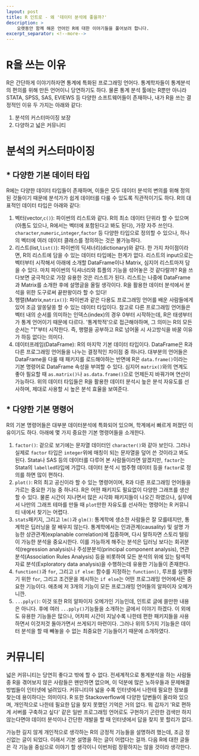 ```yaml
---
layout: post
title: R 인트로 - 왜 '데이터 분석에 좋을까?'
description: >
    오랫동안 함께 해온 언어인 R에 대한 이야기들을 풀어보려 합니다.
excerpt_separator: <!--more-->
---
```


<!--more-->

# R을 쓰는 이유

R은 간단하게 이야기하자면 통계에 특화된 프로그래밍 언어다. 통계학자들이 통계분석의 편의를 위해 만든 언어이니 당연하기도 하다. 물론 통계 분석 툴에는 R뿐만 아니라 STATA, SPSS, SAS, EVIEWS 등 다양한 소프트웨어들이 존재하나, 내가 R을 쓰는 결정적인 이유 두 가지는 아래와 같다:

1. 분석의 커스터마이징 보장
2. 다양하고 넓은 커뮤니티

# 분석의 커스터마이징
## * 다양한 기본 데이터 타입
R에는 다양한 데이터 타입들이 존재하며, 이들은 모두 데이터 분석의 변의를 위해 정의된 것들이기 때문에 분석가가 쉽게 데이터를 다룰 수 있도록 직관적이기도 하다. R의 대표적인 데이터 타입은 아래와 같다:
1. 벡터(vector,`c()`): 파이썬의 리스트와 같다. R의 최소 데이터 단위라 할 수 있으며(아톰도 있으나, R에서는 벡터에 포함된다고 봐도 된다), 가장 자주 쓰인다. `character`,`numeric`,`integer`,`factor` 등 다양한 타입으로 정의할 수 있으나, 하나의 벡터에 여러 데이터 클래스를 정의하는 것은 불가능하다.
2. 리스트(list,`list()`): 파이썬의 딕셔너리(dictionary)와 같다. 한 가지 차이점이라면, R의 리스트에 담을 수 있는 데이터 타입에는 한계가 없다. 리스트의 input으로는 벡터부터 시작해서 아래에 소개할 DataFrame이나 Matrix, 심지어 리스트마저 담을 수 있다. 마치 파이썬의 딕셔너리와 튜플의 기능을 섞어놓은 것 같다랄까? R을 쓰다보면 궁극적으로 가장 유용한 것은 리스트가 된다. 리스트는 나중에 DataFrame과 Matrix를 소개한 후에 설명글을 올릴 생각이다. R을 활용한 데이터 분석에서 분석을 위한 도구로써 끝판왕이라 할 수 있다!
3. 행렬(Matrix,`matrix()`): 파이썬과 같은 다용도 프로그래밍 언어를 배운 사람들에게 있어 조금 알쏭달쏭 할 수 있는 데이터 타입이다. 참고로 다른 프로그래밍 언어들은 벡터 내의 순서를 의미하는 인덱스(index)의 경우 0부터 시작하는데, R은 태생부터가 통계 언어이기 때문에 다르다. '통계학적'으로 접근해야하며, 그 의미는 R의 모든 순서는 "1"부터 시작한다. 즉, 행렬을 공부하고 R로 넘어올 시 사고방식을 바꿀 이유가 하등 없다는 의미다.
4. 데이터프레임(DataFrame): R의 마지막 기본 데이터 타입이다. DataFrame은 R과 다른 프로그래밍 언어들을 나누는 결정적인 차이점 중 하나다. 대부분의 언어들은 DataFrame을 다룰 때 패키지를 로드해야하는 반면에 R은 `data.frame()`이라는 기본 명령어로 DataFrame 속성을 부여할 수 있다. 심지어 `matrix()`와의 연계도 좋아 필요할 때 `as.matrix()`나 `as.data.frame()`으로 언제든지 바꿔가며 연산이 가능하다.
위의 데이터 타입들은 R을 활용한 데이터 분석시 높은 분석 자유도를 선사하며, 제대로 사용할 시 높은 분석 효율을 보여준다.

## * 다양한 기본 명령어
R의 기본 명령어들은 대부분 데이터분석에 특화되어 있으며, 학계에서 빠르게 퍼졌던 이유이기도 하다. 아래에 몇 가지 중요한 기본 명령어들을 소개한다.
1. `factor()`: 겉으로 보기에는 문자열 데이터인 `character()`와 같아 보인다. 그러나 실제로 `factor` 타입은 `integer`위에 매칭이 되는 문자열을 덮어 쓴 것이라고 봐도 된다. Stata나 SAS 등의 데이터를 다루어 본 사람들이라면 알겠지만, `factor`는 Stata의 `labelled`타입에 가깝다. 데이터 분석 시 범주형 데이터 등을 `factor`로 정의를 하면 많이 편하다.
2. `plot()`: R의 최고 공신이라 할 수 있는 명령어이며, R과 다른 프로그래밍 언어들을 가르는 중요한 기능 중 하나다. R은 어떤 패키지도 필요없이 다양한 그래프를 생산할 수 있다. 물론 시간이 지나면서 많은 시각화 패키지들이 나오긴 하였으나, 실무에서 나만의 그래프 테마를 만들 때 `plot`만한 자유도를 선사하는 명령어는 R 커뮤니티 내에서 찾기는 어렵다.
3. `stats`패키지, 그리고 `lm()`과 `glm()`: 통계학에 생소한 사람들은 잘 모를테지만, 통계학은 딥러닝을 잘 배우지 않는다. 통계학에서는 인과관계(causality) 및 설명 가능한 상관관계(explanable correlation)에 집중하며, 다시 말하자면 스토리 텔링이 가능한 분석을 중요시한다. 이를 가능하게 해주는 분석은 딥러닝 보다는 회귀분석(regression analysis)나 주성분분석(principal component analysis), 연관분석(Association Rules Analysis) 등을 비롯하여 모든 분석의 위에 있는 탐색적 자료 분석(Exploratory data analysis)을 수행하는데 유용한 기능들이 존재한다.
4. `function()`과 `for`, 그리고 `if else`: 함수를 지정하는 `function()`, 루프를 실행하기 위한 `for`, 그리고 조건문을 제시하는 `if else`는 어떤 프로그래밍 언어에서든 중요한 기능이다. 애초에 저 3개의 기능이 모든 프로그래밍 언어들의 알파이자 오메가니깐.
5. `...pply()`: 이것 또한 R의 알파이자 오메가인 기능인데, 인트로 글에 쓸만한 내용은 아니다. 후에 여러 `...pply()`기능들을 소개하는 글에서 이야기 하겠다. 
이 외에도 유용한 기능들은 많으나, 어차피 시간이 지날수록 나한테 편한 패키지들을 사용하면서 이것저것 돌아가면서 쓰게되기 마련이다. 그러나 위의 5가지 기능들은 데이터 분석을 할 때 빼놓을 수 없는 최중요한 기능들이기 때문에 소개하였다.

# 커뮤니티
넓은 커뮤니티는 당연히 좋다고 밖에 할 수 없다. 전세계적으로 통계분석을 하는 사람들 중 R을 겪어보지 않은 사람들은 왠만하면 없으며, 이 덕분에 많은 노하우들과 문제해결 방법들이 인터넷에 널려있다. 커뮤니티야 넓을 수록 인터넷에서 나한테 필요한 정보를 찾는데 용이하다는 의미이다. R 또한 Stackoverflow에 다양한 답변들이 올라와 있으며, 개인적으로 나한테 필요한 답을 찾지 못했던 기억은 거의 없다. 뭐 갑자기 'R로 편하게 서버를 구축하고 싶다' 같은 일반 프로그래밍 언어로도 구현하기 곤란한 검색만 하지 않는다면야 데이터 분석이나 간단한 개발을 할 때 인터넷에서 답을 찾지 못 할리가 없다.

가능한 길지 않게 개인적으로 생각하는 R의 긍정적 기능들을 설명하려 했는데, 조금 정신없는 글이 되었다. 이래서 기본 설명을 하는 글이 어렵다는 걸까. 다음 R에 대한 글들은 각 기능을 중심으로 이야기 할 생각이니 이번처럼 장황하지는 않을 것이라 생각한다.